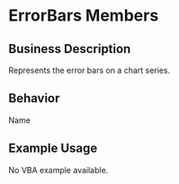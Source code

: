 # ErrorBars Members

## Business Description
Represents the error bars on a chart series.

## Behavior
Name

## Example Usage
No VBA example available.